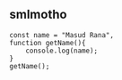 ## smlmotho

<!-- This is my 4 days finish my life first job now to 3 days off -->

```
const name = "Masud Rana",
function getName(){
    console.log(name);
}
getName();
```
